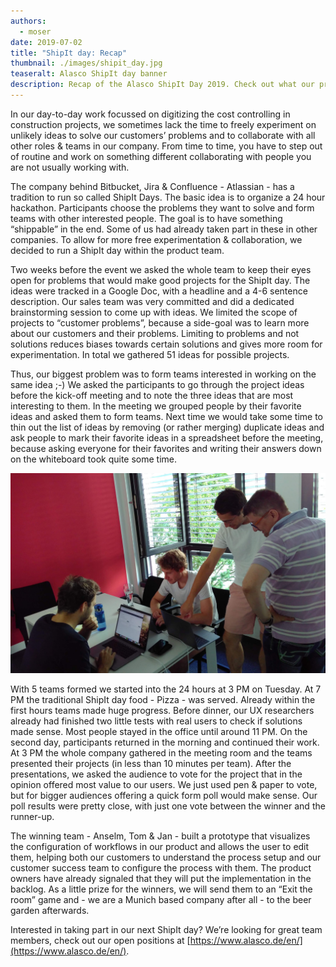 ```yaml
---
authors:
  - moser
date: 2019-07-02
title: "ShipIt day: Recap"
thumbnail: ./images/shipit_day.jpg
teaseralt: Alasco ShipIt day banner
description: Recap of the Alasco ShipIt Day 2019. Check out what our product team came up with in an axciting and fun 24h hackathon.
---
```


In our day-to-day work focussed on digitizing the cost controlling in
construction projects, we sometimes lack the time to freely experiment on
unlikely ideas to solve our customers’ problems and to collaborate with all
other roles & teams in our company. From time to time, you have to step out of
routine and work on something different collaborating with people you are not
usually working with.

The company behind Bitbucket, Jira & Confluence - Atlassian - has a tradition
to run so called ShipIt Days. The basic idea is to organize a 24 hour
hackathon. Participants choose the problems they want to solve and form teams
with other interested people. The goal is to have something “shippable” in the
end. Some of us had already taken part in these in other companies. To allow
for more free experimentation & collaboration, we decided to run a ShipIt day
within the product team.

Two weeks before the event we asked the whole team to keep their eyes open for
problems that would make good projects for the ShipIt day. The ideas were
tracked in a Google Doc, with a headline and a 4-6 sentence description. Our
sales team was very committed and did a dedicated brainstorming session to come
up with ideas. We limited the scope of projects to “customer problems”, because
a side-goal was to learn more about our customers and their problems. Limiting
to problems and not solutions reduces biases towards certain solutions and
gives more room for experimentation. In total we gathered 51 ideas for possible
projects.

Thus, our biggest problem was to form teams interested in working on the same
idea ;-) We asked the participants to go through the project ideas before the
kick-off meeting and to note the three ideas that are most interesting to them.
In the meeting we grouped people by their favorite ideas and asked them to form
teams. Next time we would take some time to thin out the list of ideas by
removing (or rather merging) duplicate ideas and ask people to mark their
favorite ideas in a spreadsheet before the meeting, because asking everyone for
their favorites and writing their answers down on the whiteboard took quite
some time.

![Alascians working on ideas](./images/shipit_day_team.jpg "Alasco team members working together")

With 5 teams formed we started into the 24 hours at 3 PM on Tuesday. At 7 PM
the traditional ShipIt day food - Pizza - was served. Already within the first
hours teams made huge progress. Before dinner, our UX researchers already had
finished two little tests with real users to check if solutions made sense.
Most people stayed in the office until around 11 PM. On the second day,
participants returned in the morning and continued their work. At 3 PM the
whole company gathered in the meeting room and the teams presented their
projects (in less than 10 minutes per team). After the presentations, we asked
the audience to vote for the project that in the opinion offered most value to
our users. We just used pen & paper to vote, but for bigger audiences offering
a quick form poll would make sense. Our poll results were pretty close, with
just one vote between the winner and the runner-up.

The winning team - Anselm, Tom & Jan - built a prototype that visualizes the
configuration of workflows in our product and allows the user to edit them,
helping both our customers to understand the process setup and our customer
success team to configure the process with them. The product owners have
already signaled that they will put the implementation in the backlog. As a
little prize for the winners, we will send them to an “Exit the room” game and
\- we are a Munich based company after all \- to the beer garden afterwards.

Interested in taking part in our next ShipIt day? We’re looking for great team
members, check out our open positions at
[https://www.alasco.de/en/](https://www.alasco.de/en/).
